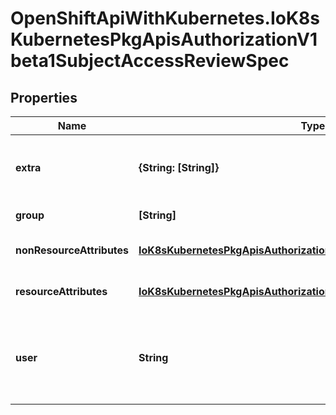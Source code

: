 # OpenShiftApiWithKubernetes.IoK8sKubernetesPkgApisAuthorizationV1beta1SubjectAccessReviewSpec

## Properties
Name | Type | Description | Notes
------------ | ------------- | ------------- | -------------
**extra** | **{String: [String]}** | Extra corresponds to the user.Info.GetExtra() method from the authenticator.  Since that is input to the authorizer it needs a reflection here. | [optional] 
**group** | **[String]** | Groups is the groups you&#39;re testing for. | [optional] 
**nonResourceAttributes** | [**IoK8sKubernetesPkgApisAuthorizationV1beta1NonResourceAttributes**](IoK8sKubernetesPkgApisAuthorizationV1beta1NonResourceAttributes.md) | NonResourceAttributes describes information for a non-resource access request | [optional] 
**resourceAttributes** | [**IoK8sKubernetesPkgApisAuthorizationV1beta1ResourceAttributes**](IoK8sKubernetesPkgApisAuthorizationV1beta1ResourceAttributes.md) | ResourceAuthorizationAttributes describes information for a resource access request | [optional] 
**user** | **String** | User is the user you&#39;re testing for. If you specify \&quot;User\&quot; but not \&quot;Group\&quot;, then is it interpreted as \&quot;What if User were not a member of any groups | [optional] 


